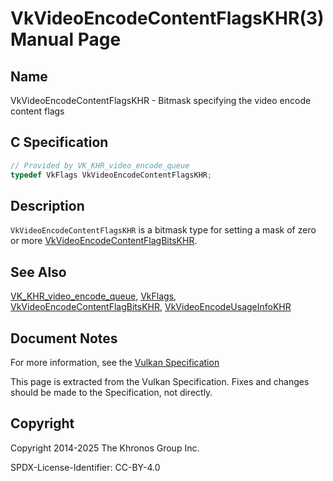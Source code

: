# VkVideoEncodeContentFlagsKHR(3) Manual Page

## Name

VkVideoEncodeContentFlagsKHR - Bitmask specifying the video encode content flags



## [](#_c_specification)C Specification

```c++
// Provided by VK_KHR_video_encode_queue
typedef VkFlags VkVideoEncodeContentFlagsKHR;
```

## [](#_description)Description

`VkVideoEncodeContentFlagsKHR` is a bitmask type for setting a mask of zero or more [VkVideoEncodeContentFlagBitsKHR](https://registry.khronos.org/vulkan/specs/latest/man/html/VkVideoEncodeContentFlagBitsKHR.html).

## [](#_see_also)See Also

[VK\_KHR\_video\_encode\_queue](https://registry.khronos.org/vulkan/specs/latest/man/html/VK_KHR_video_encode_queue.html), [VkFlags](https://registry.khronos.org/vulkan/specs/latest/man/html/VkFlags.html), [VkVideoEncodeContentFlagBitsKHR](https://registry.khronos.org/vulkan/specs/latest/man/html/VkVideoEncodeContentFlagBitsKHR.html), [VkVideoEncodeUsageInfoKHR](https://registry.khronos.org/vulkan/specs/latest/man/html/VkVideoEncodeUsageInfoKHR.html)

## [](#_document_notes)Document Notes

For more information, see the [Vulkan Specification](https://registry.khronos.org/vulkan/specs/latest/html/vkspec.html#VkVideoEncodeContentFlagsKHR)

This page is extracted from the Vulkan Specification. Fixes and changes should be made to the Specification, not directly.

## [](#_copyright)Copyright

Copyright 2014-2025 The Khronos Group Inc.

SPDX-License-Identifier: CC-BY-4.0